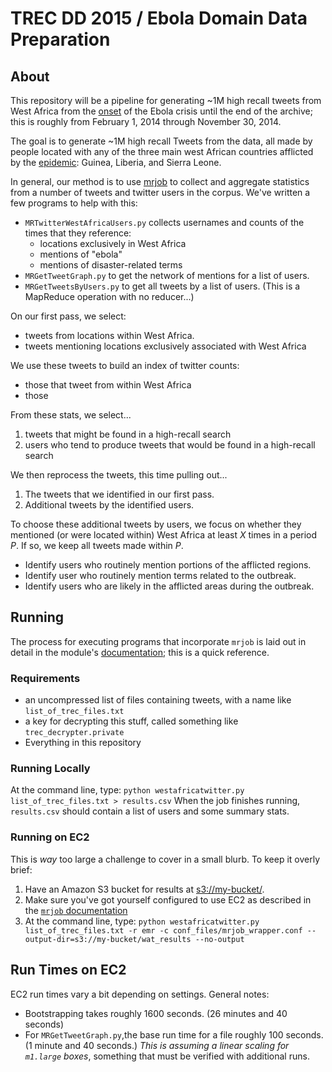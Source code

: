 # TREC DD 2015 / Ebola Domain Data Preparation

## About
This repository will be a pipeline for generating ~1M high recall tweets from
West Africa from the
[onset](http://en.wikipedia.org/wiki/Ebola_virus_epidemic_in_West_Africa_timeline)
of the Ebola crisis until the end of the archive; this
is roughly from February 1, 2014 through November 30, 2014.

The goal is to generate ~1M high recall Tweets from the data, all made by
people located with any of the three main west African countries afflicted by
the [epidemic](http://en.wikipedia.org/wiki/Ebola_virus_epidemic_in_West_Africa):
Guinea, Liberia, and Sierra Leone.

In general, our method is to use [mrjob](https://pythonhosted.org/mrjob/)
to collect and aggregate statistics from a number of tweets and twitter users
in the corpus. We've written a few programs to help with this:
* `MRTwitterWestAfricaUsers.py` collects usernames and counts of the times that they reference:
  * locations exclusively in West Africa
  * mentions of "ebola"
  * mentions of disaster-related terms
* `MRGetTweetGraph.py` to get the network of mentions for a list of users.
* `MRGetTweetsByUsers.py` to get all tweets by a list of users. (This is a MapReduce operation with no reducer...)


On our first pass, we select:
* tweets from locations within West Africa.
* tweets mentioning locations exclusively associated with West Africa

We use these tweets to build an index of twitter counts:
* those that tweet from within West Africa
* those 


From these stats, we select...
1. tweets that might be found in a high-recall search
2. users who tend to produce tweets that would be found in a high-recall search

We then reprocess the tweets, this time pulling out...
1. The tweets that we identified in our first pass.
2. Additional tweets by the identified users.

To choose these additional tweets by users, we focus on whether they mentioned
(or were located within) West Africa at least *X* times in a period *P*. If so,
we keep all tweets made within *P*.
* Identify users who routinely mention portions of the afflicted regions.
* Identify user who routinely mention terms related to the outbreak.
* Identify users who are likely in the afflicted areas during the outbreak.

## Running
The process for executing programs that incorporate `mrjob` is laid out in
detail in the module's [documentation](https://pythonhosted.org/mrjob/); this
is a quick reference.

### Requirements
* an uncompressed list of files containing tweets, with a name like
`list_of_trec_files.txt`
* a key for decrypting this stuff, called something like
`trec_decrypter.private`
* Everything in this repository

### Running Locally
At the command line, type: `python westafricatwitter.py list_of_trec_files.txt > results.csv`
When the job finishes running, `results.csv` should contain a list of users
and some summary stats.

### Running on EC2
This is *way* too large a challenge to cover in a small blurb. To keep it overly brief:
1. Have an Amazon S3 bucket for results at [s3://my-bucket/](s3://my-bucket/).
2. Make sure you've got yourself configured to use EC2 as described in the [`mrjob` documentation](https://pythonhosted.org/mrjob/guides/emr-quickstart.html)
3. At the command line, type: `python westafricatwitter.py list_of_trec_files.txt -r emr -c conf_files/mrjob_wrapper.conf --output-dir=s3://my-bucket/wat_results --no-output `


## Run Times on EC2
EC2 run times vary a bit depending on settings. General notes:
* Bootstrapping takes roughly 1600 seconds. (26 minutes and 40 seconds)
* For `MRGetTweetGraph.py`,the base run time for a file roughly 100 seconds. (1 minute and 40 seconds.) *This is assuming a linear scaling for `m1.large` boxes*, something that must be verified with additional runs.